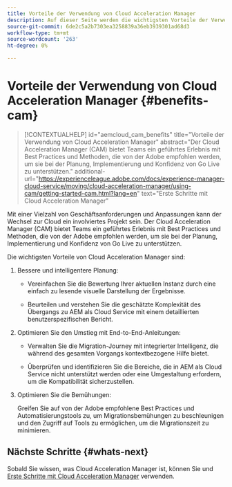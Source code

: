```yaml
---
title: Vorteile der Verwendung von Cloud Acceleration Manager
description: Auf dieser Seite werden die wichtigsten Vorteile der Verwendung von Cloud Acceleration Manager beschrieben.
source-git-commit: 6de2c5a2b7303ea3258839a36eb3939301ad68d3
workflow-type: tm+mt
source-wordcount: '263'
ht-degree: 0%

---
```



# Vorteile der Verwendung von Cloud Acceleration Manager {#benefits-cam}

>[!CONTEXTUALHELP]
>id="aemcloud_cam_benefits"
>title="Vorteile der Verwendung von Cloud Acceleration Manager"
>abstract="Der Cloud Acceleration Manager (CAM) bietet Teams ein geführtes Erlebnis mit Best Practices und Methoden, die von der Adobe empfohlen werden, um sie bei der Planung, Implementierung und Konfidenz von Go Live zu unterstützen."
>additional-url="https://experienceleague.adobe.com/docs/experience-manager-cloud-service/moving/cloud-acceleration-manager/using-cam/getting-started-cam.html?lang=en" text="Erste Schritte mit Cloud Acceleration Manager"

Mit einer Vielzahl von Geschäftsanforderungen und Anpassungen kann der Wechsel zur Cloud ein involviertes Projekt sein. Der Cloud Acceleration Manager (CAM) bietet Teams ein geführtes Erlebnis mit Best Practices und Methoden, die von der Adobe empfohlen werden, um sie bei der Planung, Implementierung und Konfidenz von Go Live zu unterstützen.

Die wichtigsten Vorteile von Cloud Acceleration Manager sind:

1. Bessere und intelligentere Planung:

   * Vereinfachen Sie die Bewertung Ihrer aktuellen Instanz durch eine einfach zu lesende visuelle Darstellung der Ergebnisse.

   * Beurteilen und verstehen Sie die geschätzte Komplexität des Übergangs zu AEM als Cloud Service mit einem detaillierten benutzerspezifischen Bericht.

1. Optimieren Sie den Umstieg mit End-to-End-Anleitungen:

   * Verwalten Sie die Migration-Journey mit integrierter Intelligenz, die während des gesamten Vorgangs kontextbezogene Hilfe bietet.

   * Überprüfen und identifizieren Sie die Bereiche, die in AEM als Cloud Service nicht unterstützt werden oder eine Umgestaltung erfordern, um die Kompatibilität sicherzustellen.

1. Optimieren Sie die Bemühungen:

   Greifen Sie auf von der Adobe empfohlene Best Practices und Automatisierungstools zu, um Migrationsbemühungen zu beschleunigen und den Zugriff auf Tools zu ermöglichen, um die Migrationszeit zu minimieren.

## Nächste Schritte {#whats-next}

Sobald Sie wissen, was Cloud Acceleration Manager ist, können Sie und [Erste Schritte mit Cloud Acceleration Manager](https://experienceleague.adobe.com/docs/experience-manager-cloud-service/moving/cloud-acceleration-manager/using-cam/getting-started-cam.html?lang=en) verwenden.
